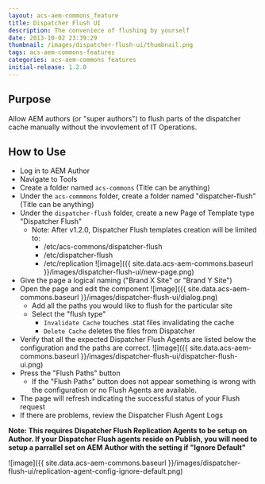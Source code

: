 ```yaml
---
layout: acs-aem-commons_feature
title: Dispatcher Flush UI
description: The conveniece of flushing by yourself
date: 2013-10-02 23:39:29
thumbnail: /images/dispatcher-flush-ui/thumbnail.png
tags: acs-aem-commons-features
categories: acs-aem-commons features
initial-release: 1.2.0
---
```


## Purpose

Allow AEM authors (or "super authors") to flush parts of the dispatcher cache manually without the invovlement of IT Operations.

## How to Use

* Log in to AEM Author
* Navigate to Tools
* Create a folder named `acs-commons` (Title can be anything)
* Under the `acs-commmons` folder, create a folder named "dispatcher-flush" (Title can be anything)
* Under the `dispatcher-flush` folder, create a new Page of Template type "Dispatcher Flush"
	* Note: After v1.2.0, Dispatcher Flush templates creation will be limited to:
		* /etc/acs-commons/dispatcher-flush
		* /etc/dispatcher-flush
		* /etc/replication
![image]({{ site.data.acs-aem-commons.baseurl }}/images/dispatcher-flush-ui/new-page.png)
* Give the page a logical naming ("Brand X Site" or "Brand Y Site")
* Open the page and edit the component
![image]({{ site.data.acs-aem-commons.baseurl }}/images/dispatcher-flush-ui/dialog.png)
	* Add all the paths you would like to flush for the particular site
	* Select the "flush type"
	  * `Invalidate Cache` touches .stat files invalidating the cache
	  * `Delete Cache` deletes the files from Dispatcher
* Verify that all the expected Dispatcher Flush Agents are listed below the configuration and the paths are correct.
![image]({{ site.data.acs-aem-commons.baseurl }}/images/dispatcher-flush-ui/dispatcher-flush-ui.png)
* Press the "Flush Paths" button
	* If the "Flush Paths" button does not appear something is wrong with the configuration or no Flush Agents are available.
* The page will refresh indicating the successful status of your Flush request
* If there are problems, review the Dispatcher Flush Agent Logs
      

**Note: This requires Dispatcher Flush Replication Agents to be setup on Author. If your Dispatcher Flush agents reside on Publish, you will need to setup a parrallel set on AEM Author with the setting if "Ignore Default"**

![image]({{ site.data.acs-aem-commons.baseurl }}/images/dispatcher-flush-ui/replication-agent-config-ignore-default.png)      
